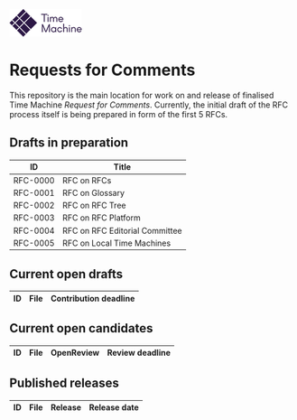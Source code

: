 [![TM Logo](tm_logo.png)](https://www.timemachine.eu)

# Requests for Comments

This repository is the main location for work on and release of finalised Time Machine *Request for Comments*. Currently, the initial draft of the RFC process itself is being prepared in form of the first 5 RFCs.

## Drafts in preparation

| ID       | Title                          |
| -------- | ------------------------------ |
| RFC-0000 | RFC on RFCs                    |
| RFC-0001 | RFC on Glossary                |
| RFC-0002 | RFC on RFC Tree                |
| RFC-0003 | RFC on RFC Platform            |
| RFC-0004 | RFC on RFC Editorial Committee |
| RFC-0005 | RFC on Local Time Machines     |

## Current open drafts

| ID  | File | Contribution deadline |
| --- | ---- | --------------------- |

## Current open candidates

| ID  | File | OpenReview | Review deadline |
| --- | ---- | ---------- | --------------- |

## Published releases

| ID  | File | Release | Release date |
| --- | ---- | ------- | ------------ |
